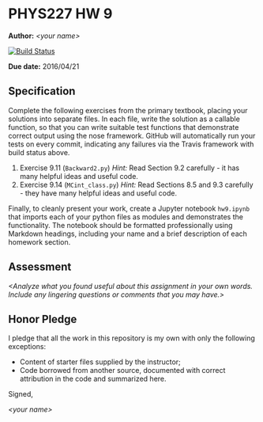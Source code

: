# PHYS227 HW 9

**Author:** _\<your name\>_

[![Build Status](https://travis-ci.org/chapman-phys227-2016s/hw-9-YOURNAME.svg?branch=master)](https://travis-ci.org/chapman-phys227-2016s/hw-9-YOURNAME)

**Due date:** 2016/04/21

## Specification

Complete the following exercises from the primary textbook, placing your solutions into separate files. In each file, write the solution as a callable function, so that you can write suitable test functions that demonstrate correct output using the nose framework. GitHub will automatically run your tests on every commit, indicating any failures via the Travis framework with build status above.

1. Exercise 9.11 (```Backward2.py```) *Hint:* Read Section 9.2 carefully - it has many helpful ideas and useful code.
1. Exercise 9.14 (```MCint_class.py```) *Hint:* Read Sections 8.5 and 9.3 carefully - they have many helpful ideas and useful code.

Finally, to cleanly present your work, create a Jupyter notebook ```hw9.ipynb``` that imports each of your python files as modules and demonstrates the functionality. The notebook should be formatted professionally using Markdown headings, including your name and a brief description of each homework section.

## Assessment

_\<Analyze what you found useful about this assignment in your own words. Include any lingering questions or comments that you may have.\>_

## Honor Pledge

I pledge that all the work in this repository is my own with only the following exceptions:

* Content of starter files supplied by the instructor;
* Code borrowed from another source, documented with correct attribution in the code and summarized here.

Signed,

_\<your name\>_
